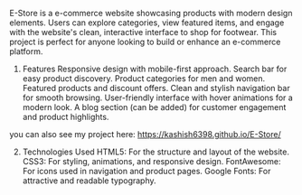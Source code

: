 E-Store is a e-commerce website showcasing products with modern design elements. Users can explore categories, view featured items, and engage with the website's clean, interactive interface to shop for footwear. This project is perfect for anyone looking to build or enhance an e-commerce platform.

1. Features
Responsive design with mobile-first approach.
Search bar for easy product discovery.
Product categories for men and women.
Featured products and discount offers.
Clean and stylish navigation bar for smooth browsing.
User-friendly interface with hover animations for a modern look.
A blog section (can be added) for customer engagement and product highlights.


you can also see my project here: https://kashish6398.github.io/E-Store/


2. Technologies Used
HTML5: For the structure and layout of the website.
CSS3: For styling, animations, and responsive design.
FontAwesome: For icons used in navigation and product pages.
Google Fonts: For attractive and readable typography.
